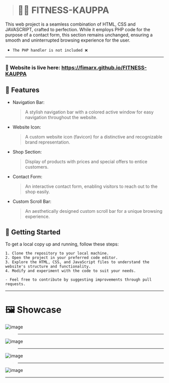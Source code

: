 ># 🏋️‍♂️ FITNESS-KAUPPA
This web project is a seamless combination of HTML, CSS and JAVASCRIPT, crafted to perfection. While it employs PHP code for the purpose of a contact form, this section remains unchanged, ensuring a smooth and uninterrupted browsing experience for the user.
- `The PHP handler is not included ❌`
__________________________________
### 🔴 Website is live here: https://fimarx.github.io/FITNESS-KAUPPA

## 📖 Features
- Navigation Bar:
  > A stylish navigation bar with a colored active window for easy navigation throughout the website.
- Website Icon:
  > A custom website icon (favicon) for a distinctive and recognizable brand representation.
- Shop Section:
  > Display of products with prices and special offers to entice customers.
- Contact Form:
  > An interactive contact form, enabling visitors to reach out to the shop easily.
- Custom Scroll Bar:
  > An aesthetically designed custom scroll bar for a unique browsing experience.

## 🚀 Getting Started
To get a local copy up and running, follow these steps:

    1. Clone the repository to your local machine.
    2. Open the project in your preferred code editor.
    3. Explore the HTML, CSS, and JavaScript files to understand the website's structure and functionality.
    4. Modify and experiment with the code to suit your needs.
    
    - Feel free to contribute by suggesting improvements through pull requests.
__________________________________
# 🖼️ Showcase
![image](https://user-images.githubusercontent.com/69573290/235531653-89340205-3b36-4ee2-b24f-dbd929eb8bf8.png)
> __________________________________
![image](https://user-images.githubusercontent.com/69573290/235531692-e7ba2f26-cb95-44e0-9bbe-7a67a0c60ea9.png)
> __________________________________
![image](https://user-images.githubusercontent.com/69573290/235531729-48e41828-ea93-4824-8375-53de5514ba54.png)
> __________________________________
![image](https://user-images.githubusercontent.com/69573290/235531866-ed6c5765-d2bd-4714-8dbd-ca12f5e3134e.png)
__________________________________

